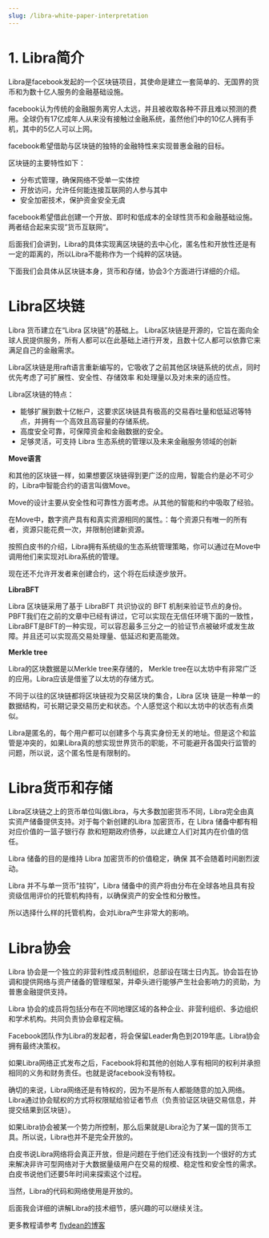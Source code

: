 ```yaml
---
slug: /libra-white-paper-interpretation
---
```


# 1. Libra简介

Libra是facebook发起的一个区块链项目，其使命是建立一套简单的、无国界的货币和为数十亿人服务的金融基础设施。

facebook认为传统的金融服务离穷人太远，并且被收取各种不菲且难以预测的费用。全球仍有17亿成年人从来没有接触过金融系统，虽然他们中的10亿人拥有手机，其中的5亿人可以上网。

facebook希望借助与区块链的独特的金融特性来实现普惠金融的目标。

区块链的主要特性如下：

* 分布式管理，确保网络不受单一实体控
* 开放访问，允许任何能连接互联网的人参与其中
* 安全加密技术，保护资金安全无虞

facebook希望借此创建一个开放、即时和低成本的全球性货币和金融基础设施。两者结合起来实现”货币互联网“。

后面我们会讲到，Libra的具体实现离区块链的去中心化，匿名性和开放性还是有一定的距离的，所以Libra不能称作为一个纯粹的区块链。

下面我们会具体从区块链本身，货币和存储，协会3个方面进行详细的介绍。

# Libra区块链

Libra 货币建立在“Libra 区块链”的基础上。 Libra区块链是开源的，它旨在面向全球人民提供服务，所有人都可以在此基础上进行开发，且数十亿人都可以依靠它来满足自己的金融需求。

Libra区块链是用raft语言重新编写的，它吸收了之前其他区块链系统的优点，同时优先考虑了可扩展性、安全性、存储效率
和处理量以及对未来的适应性。

Libra区块链的特点：

* 能够扩展到数十亿帐户，这要求区块链具有极高的交易吞吐量和低延迟等特点，并拥有一个高效且高容量的存储系统。
* 高度安全可靠，可保障资金和金融数据的安全。
* 足够灵活，可支持 Libra 生态系统的管理以及未来金融服务领域的创新

**Move语言**

和其他的区块链一样，如果想要区块链得到更广泛的应用，智能合约是必不可少的，Libra中智能合约的语言叫做Move。

Move的设计主要从安全性和可靠性方面考虑。从其他的智能和约中吸取了经验。

在Move中，数字资产具有和真实资源相同的属性。：每个资源只有唯一的所有者，资源只能花费一次，并限制创建新资源。

按照白皮书的介绍，Libra拥有系统级的生态系统管理策略，你可以通过在Move中调用他们来实现对Libra系统的管理。

现在还不允许开发者来创建合约，这个将在后续逐步放开。

**LibraBFT**

Libra 区块链采用了基于 LibraBFT 共识协议的 BFT 机制来验证节点的身份。 PBFT我们在之前的文章中已经有讲过，它可以实现在无信任环境下面的一致性，LibraBFT是BFT的一种实现，可以容忍最多三分之一的验证节点被破坏或发生故障。并且还可以实现高交易处理量、低延迟和更高能效。

**Merkle tree**

Libra的区块数据是以Merkle tree来存储的， Merkle tree在以太坊中有非常广泛的应用。Libra应该是借鉴了以太坊的存储方式。

不同于以往的区块链都将区块链视为交易区块的集合，Libra 区块
链是一种单一的数据结构，可长期记录交易历史和状态。个人感觉这个和以太坊中的状态有点类似。

Libra是匿名的，每个用户都可以创建多个与真实身份无关的地址。但是这个和监管是冲突的，如果Libra真的想实现世界货币的职能，不可能避开各国央行监管的问题，所以说，这个匿名性是有限制的。

# Libra货币和存储

Libra区块链之上的货币单位叫做Libra，与大多数加密货币不同，Libra完全由真实资产储备提供支持。对于每个新创建的Libra 加密货币，在 Libra 储备中都有相对应价值的一篮子银行存
款和短期政府债券，以此建立人们对其内在价值的信任。

Libra 储备的目的是维持 Libra 加密货币的价值稳定，确保
其不会随着时间剧烈波动。

Libra 并不与单一货币“挂钩”，Libra 储备中的资产将由分布在全球各地且具有投资级信用评价的托管机构持有，以确保资产的安全性和分散性。

所以选择什么样的托管机构，会对Libra产生非常大的影响。

# Libra协会

Libra 协会是一个独立的非营利性成员制组织，总部设在瑞士日内瓦。协会旨在协调和提供网络与资产储备的管理框架，并牵头进行能够产生社会影响力的资助，为普惠金融提供支持。

Libra 协会的成员将包括分布在不同地理区域的各种企业、非营利组织、多边组织和学术机构。共同负责协会章程定稿。

Facebook团队作为Libra的发起者，将会保留Leader角色到2019年底。Libra协会拥有最终决策权。

如果Libra网络正式发布之后，Facebook将和其他的创始人享有相同的权利并承担相同的义务和财务责任。也就是说facebook没有特权。

确切的来说，Libra网络还是有特权的，因为不是所有人都能随意的加入网络。Libra通过协会赋权的方式将权限赋给验证者节点（负责验证区块链交易信息，并提交结果到区块链）。

如果Libra协会被某一个势力所控制，那么后果就是Libra沦为了某一国的货币工具。所以说，Libra也并不是完全开放的。

白皮书说Libra网络将会真正开放，但是问题在于他们还没有找到一个很好的方式来解决非许可型网络对于大数据量级用户在交易的规模、稳定性和安全性的需求。白皮书说他们还要5年时间来探索这个过程。

当然，Libra的代码和网络使用是开放的。

后面我会详细的讲解Libra的技术细节，感兴趣的可以继续关注。


更多教程请参考 [flydean的博客](http://www.flydean.com/libra-white-paper-interpretation/)

